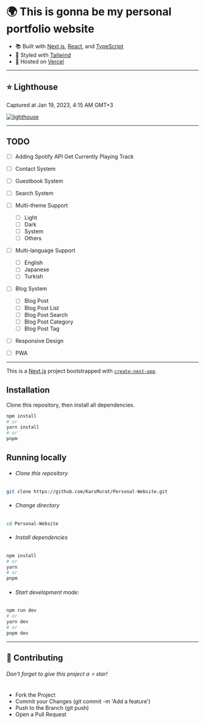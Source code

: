 # 🌍 This is gonna be my personal portfolio website

- 📚 Built with [Next.js](https://nextjs.org), [React](https://reactjs.org), and [TypeScript](https://www.typescriptlang.org)
- 🎨 Styled with [Tailwind](https://tailwindcss.com)
- 💽 Hosted on [Vercel](https://vercel.com)

---

## ⭐ Lighthouse

Captured at Jan 19, 2023, 4:15 AM GMT+3

<a href="https://googlechrome.github.io/lighthouse/viewer/?gist=438baa75e1de3ad80f829f6659a76936"><img src="https://personal-portfolio-website.muratkars.live/img/personal-website.muratkars.live_2023-01-19_04-15-46.lighthouse.report.jpg"  alt="lighthouse"></a>

---

## TODO

- [ ] Adding Spotify API Get Currently Playing Track
- [ ] Contact System
- [ ] Guestbook System
- [ ] Search System

- [ ] Multi-theme Support

  - [ ] Light
  - [ ] Dark
  - [ ] System
  - [ ] Others

- [ ] Multi-language Support

  - [ ] English
  - [ ] Japanese
  - [ ] Turkish

- [ ] Blog System

  - [ ] Blog Post
  - [ ] Blog Post List
  - [ ] Blog Post Search
  - [ ] Blog Post Category
  - [ ] Blog Post Tag

- [ ] Responsive Design
- [ ] PWA

---

This is a [Next.js](https://nextjs.org/) project bootstrapped with [`create-next-app`](https://github.com/vercel/next.js/tree/canary/packages/create-next-app).

## Installation

Clone this repository, then install all dependencies.

```bash
npm install
# or
yarn install
# or
pnpm
```

## Running locally

- ###### Clone this repository

```bash
git clone https://github.com/KarsMurat/Personal-Website.git
```

- ###### Change directory

```bash
cd Personal-Website
```

- ###### Install dependencies

```bash
npm install
# or
yarn
# or
pnpm
```

- ###### Start development mode:

```bash
npm run dev
# or
yarn dev
# or
pnpm dev
```

---

## 🍰 Contributing

###### Don't forget to give this project a ⭐ star!

- Fork the Project
- Commit your Changes (git commit -m 'Add a feature')
- Push to the Branch (git push)
- Open a Pull Request
